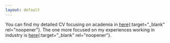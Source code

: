 ```yaml
---
layout: default
---
```


You can find my detailed CV focusing on academia in [here](../assets/Dilara_Kekulluoglu_acv.pdf){:target="_blank" rel="noopener"}. The one more focused on my experiences working in industry is [here](../assets/Dilara_Kekulluoglu_ccv.pdf){:target="_blank" rel="noopener"}.
